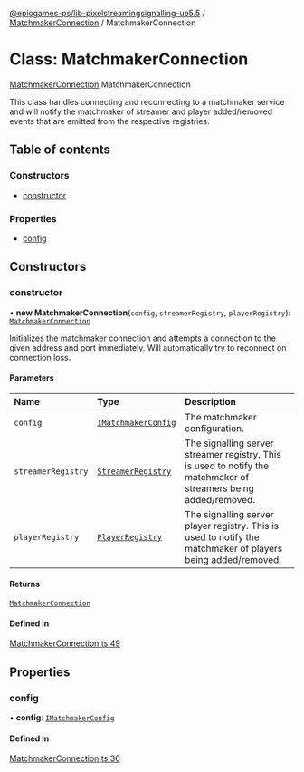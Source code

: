 [@epicgames-ps/lib-pixelstreamingsignalling-ue5.5](../README.md) / [MatchmakerConnection](../modules/MatchmakerConnection.md) / MatchmakerConnection

# Class: MatchmakerConnection

[MatchmakerConnection](../modules/MatchmakerConnection.md).MatchmakerConnection

This class handles connecting and reconnecting to a matchmaker service and
will notify the matchmaker of streamer and player added/removed events that
are emitted from the respective registries.

## Table of contents

### Constructors

- [constructor](MatchmakerConnection.MatchmakerConnection.md#constructor)

### Properties

- [config](MatchmakerConnection.MatchmakerConnection.md#config)

## Constructors

### constructor

• **new MatchmakerConnection**(`config`, `streamerRegistry`, `playerRegistry`): [`MatchmakerConnection`](MatchmakerConnection.MatchmakerConnection.md)

Initializes the matchmaker connection and attempts a connection to the given
address and port immediately. Will automatically try to reconnect on connection
loss.

#### Parameters

| Name | Type | Description |
| :------ | :------ | :------ |
| `config` | [`IMatchmakerConfig`](../interfaces/MatchmakerConnection.IMatchmakerConfig.md) | The matchmaker configuration. |
| `streamerRegistry` | [`StreamerRegistry`](StreamerRegistry.StreamerRegistry.md) | The signalling server streamer registry. This is used to notify the matchmaker of streamers being added/removed. |
| `playerRegistry` | [`PlayerRegistry`](PlayerRegistry.PlayerRegistry.md) | The signalling server player registry. This is used to notify the matchmaker of players being added/removed. |

#### Returns

[`MatchmakerConnection`](MatchmakerConnection.MatchmakerConnection.md)

#### Defined in

[MatchmakerConnection.ts:49](https://github.com/mcottontensor/PixelStreamingInfrastructure/blob/e96d9c6/Signalling/src/MatchmakerConnection.ts#L49)

## Properties

### config

• **config**: [`IMatchmakerConfig`](../interfaces/MatchmakerConnection.IMatchmakerConfig.md)

#### Defined in

[MatchmakerConnection.ts:36](https://github.com/mcottontensor/PixelStreamingInfrastructure/blob/e96d9c6/Signalling/src/MatchmakerConnection.ts#L36)
